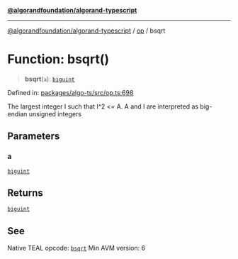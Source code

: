 [**@algorandfoundation/algorand-typescript**](../../README.md)

***

[@algorandfoundation/algorand-typescript](../../README.md) / [op](../README.md) / bsqrt

# Function: bsqrt()

> **bsqrt**(`a`): [`biguint`](../../index/type-aliases/biguint.md)

Defined in: [packages/algo-ts/src/op.ts:698](https://github.com/algorandfoundation/puya-ts/blob/main/packages/algo-ts/src/op.ts#L698)

The largest integer I such that I^2 <= A. A and I are interpreted as big-endian unsigned integers

## Parameters

### a

[`biguint`](../../index/type-aliases/biguint.md)

## Returns

[`biguint`](../../index/type-aliases/biguint.md)

## See

Native TEAL opcode: [`bsqrt`](https://dev.algorand.co/reference/algorand-teal/opcodes#bsqrt)
Min AVM version: 6
